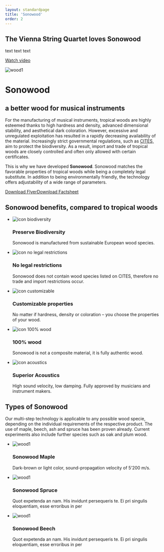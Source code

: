 ```yaml
---
layout: standardpage
title: 'Sonowood'
order: 2
---
```

<div class="full-width">
    <div class="wrap-bg-image">
        <h2>The Vienna String Quartet loves Sonowood</h2>
        <p>text text text</p>
        <p class="extra-margin-top"><a class="btn-white" href="">Watch video</a></p>
    </div>
    <img src="/swisswoodsolutions/assets/images/ebony_08.jpg" alt="wood1" class="coverimg">
</div>
<div class="full-width">
    <div class="wrap">
        <h1>Sonowood</h1>
        <h2>a better wood for musical instruments</h2>
        <p>
        For the manufacturing of musical instruments, tropical woods are highly esteemed thanks to high hardness and density, advanced dimensional stability, and aesthetical dark coloration. However, excessive and unregulated exploitation has resulted in a rapidly decreasing availability of the material. Increasingly strict governmental regulations, such as <a href="/">CITES,</a> aim to protect the biodiversity. As a result, import and trade of tropical woods are closely controlled and often only allowed with certain certificates.
        </p>
        <p>
        This is why we have developed <strong>Sonowood</strong>. Sonowood matches the favorable properties of tropical woods while being a completely legal substitute. In addition to being environmentally friendly, the technology offers adjustability of a wide range of parameters.</p>
        <p class="extra-margin-top"><a class="btn" href="">Download Flyer</a><a class="btn" href="">Download Factsheet</a></p>
    </div>
</div>
<div class="full-width-red">
    <div class="wrap-grid">
        <h2>Sonowood benefits, compared to tropical woods</h2>
        <ul>
            <li>
            <img src="/swisswoodsolutions/assets/logo/biodiverse.svg" alt="icon biodiversity">
            <h3>Preserve Biodiversity</h3>
            <p>Sonowood is manufactured from sustainable European wood species.</p>
            </li>
            <li><img src="/swisswoodsolutions/assets/logo/legal.svg" alt="icon no legal restrictions">
            <h3>No legal restrictions</h3>
            <p>Sonowood does not contain wood species listed on CITES, therefore no trade and import restrictions occur.</p>
            </li>
            <li><img src="/swisswoodsolutions/assets/logo/customizable.svg" alt="icon customizable">
            <h3>Customizable properties</h3>
            <p>No matter if hardness, density or coloration – you choose the properties of your wood.</p>
            </li>
            <li><img src="/swisswoodsolutions/assets/logo/100.svg" alt="icon 100% wood">
            <h3>100% wood</h3>
            <p>Sonowood is not a composite material, it is fully authentic wood.</p>
            </li>
            <li><img src="/swisswoodsolutions/assets/logo/sound.svg" alt="icon acoustics">
            <h3>Superior Acoustics</h3>
            <p>High sound velocity, low damping. Fully approved by musicians and instrument makers.</p>
            </li>
        </ul>
    </div>
</div>
<div class="full-width">
    <div class="wrap-grid">
    <h2>Types of Sonowood</h2>
    <p>Our multi-step technology is applicable to any possible wood specie, depending on the individual requirements of the respective product. The use of maple, beech, ash and spruce has been proven already. Current experiments also include further species such as oak and plum wood.</p>
    <ul>
        <li>
        <img src="/swisswoodsolutions/assets/images/ebony_08.jpg" alt="wood1">
        <h3>Sonowood Maple</h3>
        <p>Dark-brown or light color, sound-propagation velocity of 5’200 m/s.</p>
        </li>
        <li>
        <img src="/swisswoodsolutions/assets/images/ebony_08.jpg" alt="wood1">
        <h3>Sonowood Spruce</h3><p>Quot expetenda an nam. His invidunt persequeris te. Ei pri singulis eloquentiam, esse erroribus in per</p>
        </li>
        <li>
        <img src="/swisswoodsolutions/assets/images/ebony_08.jpg" alt="wood1">
        <h3>Sonowood Beech</h3>
        <p>Quot expetenda an nam. His invidunt persequeris te. Ei pri singulis eloquentiam, esse erroribus in per</p>
        </li>
    </ul>
    </div>
</div>
